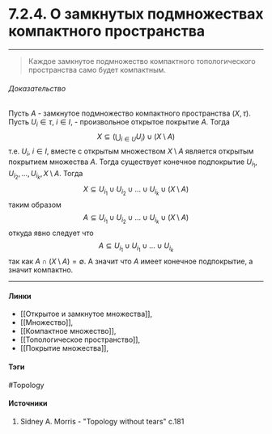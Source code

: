 # 7.2.4. О замкнутых подмножествах компактного пространства
***
>Каждое замкнутое подмножество компактного топологического пространства само будет компактным.
###### Доказательство
Пусть $A$ - замкнутое подмножество компактного пространства $(X,\tau)$. Пусть $U_{i}\in\tau$, $i\in I$, - произвольное открытое покрытие $A$. Тогда
$$
X\subseteq\left(\bigcup_{i\in U}U_{i}\right)\cup(X\setminus A)
$$
т.е. $U_{i}$, $i\in I$, вместе с открытым множеством $X\setminus A$ является открытым покрытием множества $A$. 
Тогда существует конечное подпокрытие $U_{i_{1}},U_{i_{2}},\dots,U_{i_{k}},X\setminus A$. Тогда
$$
X\subseteq U_{i_{1}}\cup U_{i_{2}}\cup\dots\cup U_{i_{k}}\cup(X\setminus A)
$$
таким образом
$$
A\subseteq U_{i_{1}}\cup U_{i_{2}}\cup\dots\cup U_{i_{k}}\cup(X\setminus A)
$$
откуда явно следует что 
$$
A\subseteq U_{i_{1}}\cup U_{i_{1}}\cup\dots\cup U_{i_{k}}
$$
так как $A\cap(X\setminus A)=\emptyset$. А значит что $A$ имеет конечное подпокрытие, а значит компактно.
***
#### Линки
- [[Открытое и замкнутое множества]],
- [[Множество]],
- [[Компактное множество]],
- [[Топологическое пространство]],
- [[Покрытие множества]],
#### Тэги
 #Topology 
#### Источники
1. Sidney A. Morris - "Topology without tears" c.181